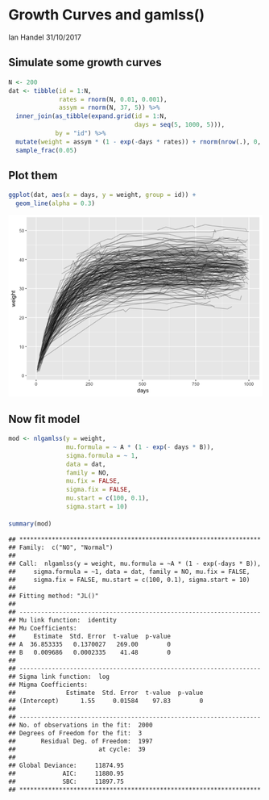 Growth Curves and gamlss()
================
Ian Handel
31/10/2017

Simulate some growth curves
---------------------------

``` r
N <- 200
dat <- tibble(id = 1:N,
              rates = rnorm(N, 0.01, 0.001),
              assym = rnorm(N, 37, 5)) %>% 
  inner_join(as_tibble(expand.grid(id = 1:N,
                                   days = seq(5, 1000, 5))),
             by = "id") %>% 
  mutate(weight = assym * (1 - exp(-days * rates)) + rnorm(nrow(.), 0, 1)) %>% 
  sample_frac(0.05)
```

Plot them
---------

``` r
ggplot(dat, aes(x = days, y = weight, group = id)) +
  geom_line(alpha = 0.3)
```

![](growth-curve_gamlss_2017-10-31_files/figure-markdown_github-ascii_identifiers/unnamed-chunk-3-1.png)

Now fit model
-------------

``` r
mod <- nlgamlss(y = weight,
                mu.formula = ~ A * (1 - exp(- days * B)),
                sigma.formula = ~ 1,
                data = dat,
                family = NO,
                mu.fix = FALSE,
                sigma.fix = FALSE,
                mu.start = c(100, 0.1),
                sigma.start = 10)

summary(mod)
```

    ## *******************************************************************
    ## Family:  c("NO", "Normal") 
    ## 
    ## Call:  nlgamlss(y = weight, mu.formula = ~A * (1 - exp(-days * B)),  
    ##     sigma.formula = ~1, data = dat, family = NO, mu.fix = FALSE,  
    ##     sigma.fix = FALSE, mu.start = c(100, 0.1), sigma.start = 10) 
    ## 
    ## Fitting method: "JL()" 
    ## 
    ## -------------------------------------------------------------------
    ## Mu link function:  identity
    ## Mu Coefficients:
    ##     Estimate  Std. Error  t-value  p-value
    ## A  36.853335   0.1370027   269.00        0
    ## B   0.009686   0.0002335    41.48        0
    ## 
    ## -------------------------------------------------------------------
    ## Sigma link function:  log
    ## Migma Coefficients:
    ##              Estimate  Std. Error  t-value  p-value
    ## (Intercept)      1.55     0.01584    97.83        0
    ## 
    ## -------------------------------------------------------------------
    ## No. of observations in the fit:  2000 
    ## Degrees of Freedom for the fit:  3
    ##       Residual Deg. of Freedom:  1997 
    ##                       at cycle:  39 
    ##  
    ## Global Deviance:     11874.95 
    ##             AIC:     11880.95 
    ##             SBC:     11897.75 
    ## *******************************************************************

